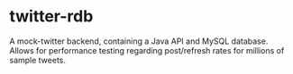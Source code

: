 # twitter-rdb
A mock-twitter backend, containing a Java API and MySQL database. Allows for performance testing regarding post/refresh rates for millions of sample tweets.
